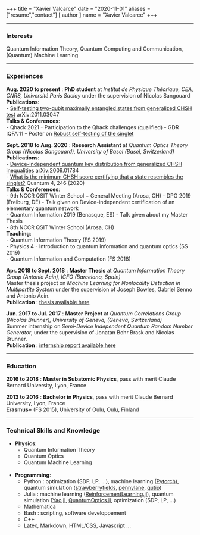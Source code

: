 +++
title = "Xavier Valcarce"
date = "2020-11-01"
aliases = ["resume","contact"]
[ author ]
  name = "Xavier Valcarce"
+++

----

### Interests

Quantum Information Theory, Quantum Computing and Communication, (Quantum) Machine Learning

----

### Experiences

__Aug. 2020 to present__
:	**PhD student** at *Institut de Physique Théorique, CEA, CNRS, Université Paris Saclay* under the supervision of Nicolas Sangouard  
	**Publications**:  
        - [Self-testing two-qubit maximally entangled states from generalized CHSH test](https://arxiv.org/abs/2011.03047) arXiv:2011.03047  
	**Talks & Conferences**:  
		- Qhack 2021 - Participation to the Qhack challenges (qualified) 
		- GDR IQFA'11 - Poster on [Robust self-testing of the singlet](https://valcarce.fr/physics/posterIQFA_Valcarce.png)  

__Sept. 2018 to Aug. 2020__
:   **Research Assistant** at *Quantum Optics Theory Group (Nicolas Sangouard), University of Basel (Basel, Switzerland)*  
    **Publications**:  
        - [Device-independent quantum key distribution from generalized CHSH inequalities](https://arxiv.org/abs/2009.01784) arXiv:2009.01784  
        - [What is the minimum CHSH score certifying that a state resembles the singlet?](https://doi.org/10.22331/q-2020-03-23-246) Quantum 4, 246 (2020)  
    **Talks & Conferences**:  
		- 9th NCCR QSIT Winter School + General Meeting (Arosa, CH) 
        - DPG 2019 (Freiburg, DE) - Talk given on Device-independent certification of an elementary quantum network  
        - Quantum Information 2019 (Benasque, ES) - Talk given about my Master Thesis  
        - 8th NCCR QSIT Winter School (Arosa, CH)  
    **Teaching**:  
        - Quantum Information Theory (FS 2019)  
        - Physics 4 - Introduction to quantum information and quantum optics (SS 2019)  
        - Quantum Information and Computation (FS 2018)
  
__Apr. 2018 to Sept. 2018__
:   **Master Thesis** at *Quantum Information Theory Group (Antonio Acin), ICFO (Barcelona, Spain)*  
    Master thesis project on *Machine Learning for Nonlocality Detection in Multipartite System* under the supervision of Joseph Bowles, Gabriel Senno and Antonio Acin.  
    **Publication** : [thesis available here](https://valcarce.fr/physics/master_thesis.pdf)
  
__Jun. 2017 to Jul. 2017__
:   **Master Project** at *Quantum Correlations Group (Nicolas Brunner), University of Geneva, (Geneva, Switzerland)*  
    Summer internship on *Semi-Device Independent Quantum Random Number Generator*, under the supervision of Jonatan Bohr Brask and Nicolas Brunner.  
    **Publication** : [internship report available here](https://valcarce.fr/physics/qrng.pdf)

----

### Education

__2016 to 2018__
:   **Master in Subatomic Physics**, pass with merit
    Claude Bernard University, Lyon, France

__2013 to 2016__
:   **Bachelor in Physics**, pass with merit
    Claude Bernard University, Lyon, France  
    **Erasmus+** (FS 2015), University of Oulu, Oulu, Finland

----

### Technical Skills and Knowledge

* **Physics**:   
    * Quantum Information Theory
	* Quantum Optics
	* Quantum Machine Learning
 <br/><br/>
* **Programming**:
    * Python : optimization (SDP, LP, ...), machine learning ([Pytorch](https://pytorch.org/)), quantum simulation ([strawberryfields](https://strawberryfields.readthedocs.io/en/stable/), [pennylane](pennylane.ai), [qutip](http://qutip.org))
    * Julia : machine learning ([ReinforcementLearning.jl](https://juliareinforcementlearning.org)), quantum simulation ([Yao.jl](https://yaoquantum.org/), [QuantumOptics.jl](https://qojulia.org/), optimization (SDP, LP, ...)
    * Mathematica
    * Bash : scripting, software developpement
    * C++
    * Latex, Markdown, HTML/CSS, Javascript ...
